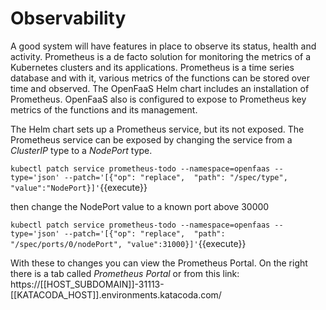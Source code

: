 # Observability #

A good system will have features in place to observe its status, health and activity. Prometheus is a de facto solution for monitoring the metrics of a Kubernetes clusters and its applications. Prometheus is a time series database and with it, various metrics of the functions can be stored over time and observed. The OpenFaaS Helm chart includes an installation of Prometheus. OpenFaaS also is configured to expose to Prometheus key metrics of the functions and its management.

The Helm chart sets up a Prometheus service, but its not exposed. The Prometheus service can be exposed by changing the service from a _ClusterIP_ type to a _NodePort_ type.

`kubectl patch service prometheus-todo --namespace=openfaas --type='json' --patch='[{"op": "replace",  "path": "/spec/type", "value":"NodePort}]'`{{execute}}

then change the NodePort value to a known port above 30000

`kubectl patch service prometheus-todo --namespace=openfaas --type='json' --patch='[{"op": "replace",  "path": "/spec/ports/0/nodePort", "value":31000}]'`{{execute}}

With these to changes you can view the Prometheus Portal. On the right there is a tab called _Prometheus Portal_ or from this link: https://[[HOST_SUBDOMAIN]]-31113-[[KATACODA_HOST]].environments.katacoda.com/
